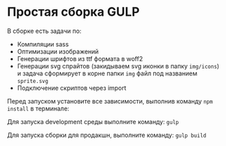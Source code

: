 # Простая сборка GULP

В сборке есть задачи по:
- Компиляции sass
- Оптимизации изображений
- Генерации шрифтов из ttf формата в woff2
- Генерации svg спрайтов (закидываем svg иконки в папку ```img/icons```) и задача сформирует в корне папки ```img``` файл под названием ```sprite.svg```
- Подключение скриптов через import

Перед запуском установите все зависимости, выполнив команду ```npm install``` в терминале:

Для запуска development среды выполните команду:
```gulp```

Для запуска сборки для продакшн, выполните команду:
```gulp build```
